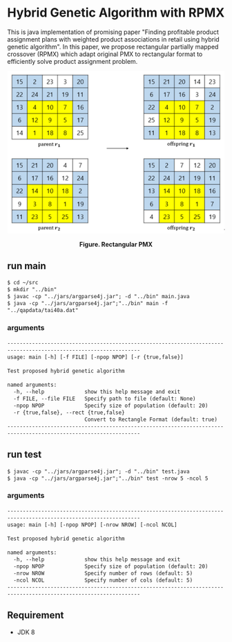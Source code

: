 # Hybrid Genetic Algorithm with RPMX

This is java implementation of promising paper "Finding profitable product assignment plans with weighted product associations in retail using hybrid genetic algorithm". In this paper, we propose rectangular partially mapped crossover (RPMX) which adapt original PMX to rectangular format to efficiently solve product assignment problem.

<p align="center">
  <img src="./image/rpmx.png"/>
</p>

<p align="center">
  <strong>Figure. Rectangular PMX</strong>
</p>

## run main
```
$ cd ~/src
$ mkdir "../bin"
$ javac -cp "../jars/argparse4j.jar"; -d "../bin" main.java
$ java -cp "../jars/argparse4j.jar";"../bin" main -f "../qapdata/tai40a.dat"
```

### arguments
```
-----------------------------------------------------------------------------------------------------------------
usage: main [-h] [-f FILE] [-npop NPOP] [-r {true,false}]

Test proposed hybrid genetic algorithm

named arguments:
  -h, --help             show this help message and exit
  -f FILE, --file FILE   Specify path to file (default: None)
  -npop NPOP             Specify size of population (default: 20)
  -r {true,false}, --rect {true,false}
                         Convert to Rectangle Format (default: true)
-----------------------------------------------------------------------------------------------------------------
```

## run test
```
$ javac -cp "../jars/argparse4j.jar"; -d "../bin" test.java
$ java -cp "../jars/argparse4j.jar";"../bin" test -nrow 5 -ncol 5
```

### arguments
```
-----------------------------------------------------------------------------------------------------------------
usage: main [-h] [-npop NPOP] [-nrow NROW] [-ncol NCOL]

Test proposed hybrid genetic algorithm

named arguments:
  -h, --help             show this help message and exit
  -npop NPOP             Specify size of population (default: 20)
  -nrow NROW             Specify number of rows (default: 5)
  -ncol NCOL             Specify number of cols (default: 5)
-----------------------------------------------------------------------------------------------------------------
```

## Requirement

- JDK 8
